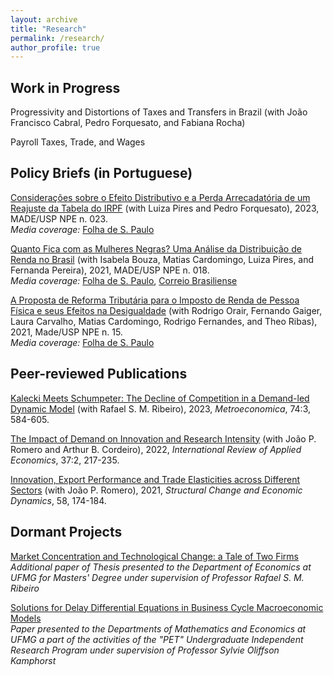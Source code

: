 ```yaml
---
layout: archive
title: "Research"
permalink: /research/
author_profile: true
---
```


## Work in Progress

Progressivity and Distortions of Taxes and Transfers in Brazil (with João Francisco Cabral, Pedro Forquesato, and Fabiana Rocha)

Payroll Taxes, Trade, and Wages

## Policy Briefs (in Portuguese)

[Considerações sobre o Efeito Distributivo e a Perda Arrecadatória de um Reajuste da Tabela do IRPF](https://madeusp.com.br/publicacoes/artigos/consideracoes-sobre-o-efeito-distributivo-e-a-perda-arrecadatoria-de-um-reajuste-da-tabela-do-irpf/) (with Luiza Pires and Pedro Forquesato), 2023, MADE/USP NPE n. 023.  
*Media coverage:* [Folha de S. Paulo](https://www1.folha.uol.com.br/mercado/2023/03/mudancas-no-ir-trazem-perda-de-receita-e-elevam-desigualdade.shtml)

[Quanto Fica com as Mulheres Negras? Uma Análise da Distribuição de Renda no Brasil](https://madeusp.com.br/publicacoes/artigos/quanto-fica-com-as-mulheres-negras-uma-analise-da-distribuicao-de-renda-no-brasil/) (with Isabela Bouza, Matias Cardomingo, Luiza Pires, and Fernanda Pereira), 2021, MADE/USP NPE n. 018.  
*Media coverage:* [Folha de S. Paulo](https://www1.folha.uol.com.br/mercado/2021/12/705-mil-homens-brancos-tem-renda-maior-que-a-de-todas-as-mulheres-negras.shtml), [Correio Brasiliense](https://www.correiobraziliense.com.br/economia/2021/12/4970921-1-dos-homens-brancos-ricos-recebem-mais-que-todas-mulheres-negras-do-brasil.html)


[A Proposta de Reforma Tributária para o Imposto de Renda de Pessoa Física e seus Efeitos na Desigualdade](https://madeusp.com.br/publicacoes/artigos/a-proposta-de-reforma-tributaria-para-o-imposto-de-renda-da-pessoa-fisica-e-seus-efeitos-na-desigualdade) (with Rodrigo Orair, Fernando Gaiger, Laura Carvalho, Matias Cardomingo, Rodrigo Fernandes, and Theo Ribas), 2021, Made/USP NPE n. 15.  
*Media coverage:* [Folha de S. Paulo](https://www1.folha.uol.com.br/mercado/2021/09/reforma-do-ir-deve-ter-efeito-quase-nulo-na-reducao-da-desigualdade-diz-estudo.shtml)

## Peer-reviewed Publications 

[Kalecki Meets Schumpeter: The Decline of Competition in a Demand-led Dynamic Model](https://onlinelibrary.wiley.com/doi/abs/10.1111/meca.12423) (with Rafael S. M. Ribeiro), 2023, *Metroeconomica*, 74:3, 584-605. 

[The Impact of Demand on Innovation and Research Intensity](https://www.tandfonline.com/doi/full/10.1080/02692171.2022.2123910) (with João P. Romero and Arthur B. Cordeiro), 2022, *International Review of Applied Economics*, 37:2, 217-235.

[Innovation, Export Performance and Trade Elasticities across Different Sectors](https://www.sciencedirect.com/science/article/abs/pii/S0954349X2100059X) (with João P. Romero), 2021, *Structural Change and Economic Dynamics*, 58, 174-184. 


## Dormant Projects

[Market Concentration and Technological Change: a Tale of Two Firms](https://anabottega.github.io/files/bottega_2020.pdf)  
*Additional paper of Thesis presented to the Department of Economics at UFMG for Masters' Degree under supervision of Professor Rafael S. M. Ribeiro* 

[Solutions for Delay Differential Equations in Business Cycle Macroeconomic Models](https://anabottega.github.io/files/bottega_2018.pdf)  
*Paper presented to the Departments of Mathematics and Economics at UFMG a part of the activities of the "PET" Undergraduate Independent Research Program under supervision of Professor Sylvie Oliffson Kamphorst*